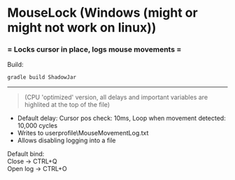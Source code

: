 # MouseLock (Windows (might or might not work on linux))
### = Locks cursor in place, logs mouse movements =
Build:
```gradle
gradle build ShadowJar                                                                                    
```

---

> (CPU 'optimized' version, all delays and important variables are highlited at the top of the file)
+ Default delay: Cursor pos check: 10ms, Loop when movement detected: 10,000 cycles                                                                                            
+ Writes to userprofile\MouseMovementLog.txt                                                                                             
+ Allows disabling logging into a file

  
Default bind:                                                                                                                                                                                                                     
Close -> CTRL+Q                                                                                                                                                                                                                     
Open log -> CTRL+O                                                                                                                                                                       
